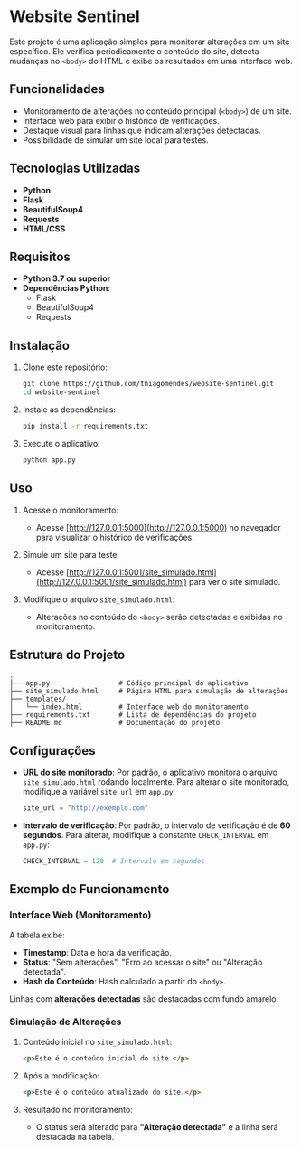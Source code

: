 
# Website Sentinel

Este projeto é uma aplicação simples para monitorar alterações em um site específico. Ele verifica periodicamente o conteúdo do site, detecta mudanças no `<body>` do HTML e exibe os resultados em uma interface web.

## Funcionalidades

- Monitoramento de alterações no conteúdo principal (`<body>`) de um site.
- Interface web para exibir o histórico de verificações.
- Destaque visual para linhas que indicam alterações detectadas.
- Possibilidade de simular um site local para testes.

## Tecnologias Utilizadas

- **Python**
- **Flask**
- **BeautifulSoup4**
- **Requests**
- **HTML/CSS**

## Requisitos

- **Python 3.7 ou superior**
- **Dependências Python**:
  - Flask
  - BeautifulSoup4
  - Requests

## Instalação

1. Clone este repositório:
   ```bash
   git clone https://github.com/thiagomendes/website-sentinel.git
   cd website-sentinel
   ```

2. Instale as dependências:
   ```bash
   pip install -r requirements.txt
   ```

3. Execute o aplicativo:
   ```bash
   python app.py
   ```

## Uso

1. Acesse o monitoramento:
   - Acesse [http://127.0.0.1:5000](http://127.0.0.1:5000) no navegador para visualizar o histórico de verificações.

2. Simule um site para teste:
   - Acesse [http://127.0.0.1:5001/site_simulado.html](http://127.0.0.1:5001/site_simulado.html) para ver o site simulado.

3. Modifique o arquivo `site_simulado.html`:
   - Alterações no conteúdo do `<body>` serão detectadas e exibidas no monitoramento.

## Estrutura do Projeto

```plaintext
.
├── app.py                 # Código principal do aplicativo
├── site_simulado.html     # Página HTML para simulação de alterações
├── templates/
│   └── index.html         # Interface web do monitoramento
├── requirements.txt       # Lista de dependências do projeto
├── README.md              # Documentação do projeto
```

## Configurações

- **URL do site monitorado**:
  Por padrão, o aplicativo monitora o arquivo `site_simulado.html` rodando localmente. Para alterar o site monitorado, modifique a variável `site_url` em `app.py`:
  ```python
  site_url = "http://exemplo.com"
  ```

- **Intervalo de verificação**:
  Por padrão, o intervalo de verificação é de **60 segundos**. Para alterar, modifique a constante `CHECK_INTERVAL` em `app.py`:
  ```python
  CHECK_INTERVAL = 120  # Intervalo em segundos
  ```

## Exemplo de Funcionamento

### Interface Web (Monitoramento)

A tabela exibe:
- **Timestamp**: Data e hora da verificação.
- **Status**: "Sem alterações", "Erro ao acessar o site" ou "Alteração detectada".
- **Hash do Conteúdo**: Hash calculado a partir do `<body>`.

Linhas com **alterações detectadas** são destacadas com fundo amarelo.

### Simulação de Alterações

1. Conteúdo inicial no `site_simulado.html`:
   ```html
   <p>Este é o conteúdo inicial do site.</p>
   ```

2. Após a modificação:
   ```html
   <p>Este é o conteúdo atualizado do site.</p>
   ```

3. Resultado no monitoramento:
   - O status será alterado para **"Alteração detectada"** e a linha será destacada na tabela.

